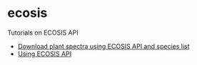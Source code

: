 # ecosis
Tutorials on ECOSIS API

- [Download plant spectra using ECOSIS API and species list](ecosis_api_csv.ipynb)
- [Using ECOSIS API](ecosis_api.ipynb)